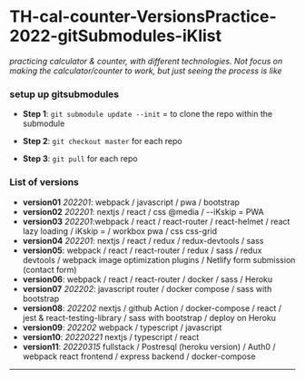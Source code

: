 # TH-cal-counter-VersionsPractice-2022-gitSubmodules-iKlist

_practicing calculator & counter, with different technologies. Not focus on making the calculator/counter to work, but just seeing the process is like_

### setup up gitsubmodules

- **Step 1**: `git submodule update --init` = to clone the repo within the submodule

- **Step 2**: `git checkout master` for each repo

- **Step 3**: `git pull` for each repo

### List of versions

- **version01** _202201_: webpack / javascript / pwa / bootstrap
- **version02** _202201_: nextjs / react / css @media / --iKskip = PWA
- **version03** _202201_:webpack / react / react-router / react-helmet / react lazy loading / iKskip = / workbox pwa / css css-grid
- **version04** _202201_: nextjs / react / redux / redux-devtools / sass
- **version05**: webpack / react / react-router / redux / sass / redux devtools / webpack image optimization plugins / Netlify form submission (contact form)
- **version06**: webpack / react / react-router / docker / sass / Heroku
- **version07** _202202_: javascript router / docker compose / sass with bootstrap
- **version08**: _202202_ nextjs / github Action / docker-compose / react / jest & react-testing-library / sass with bootstrap / deploy on Heroku
- **version09**: _202202_ webpack / typescript / javascript
- **version10**: _20220221_ nextjs / typescript / react
- **version11**: _20220315_ fullstack / Postresql (heroku version) / Auth0 / webpack react frontend / express backend / docker-compose

---
